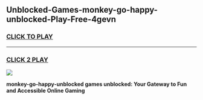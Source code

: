 
## Unblocked-Games-monkey-go-happy-unblocked-Play-Free-4gevn
<h3>
<a href="https://premium76.site?title=monkey-go-happy-unblocked&ref=23A">CLICK TO PLAY</a></h3>
<hr>

<h3>
<a href="https://premium76.site?title=monkey-go-happy-unblocked&ref=23A">CLICK 2 PLAY</a>
  
</h3>

<a href="https://premium76.site?title=monkey-go-happy-unblocked&ref=23A"><img src="https://clearcache.store/games.png"></a>


**monkey-go-happy-unblocked games unblocked: Your Gateway to Fun and Accessible Online Gaming**
